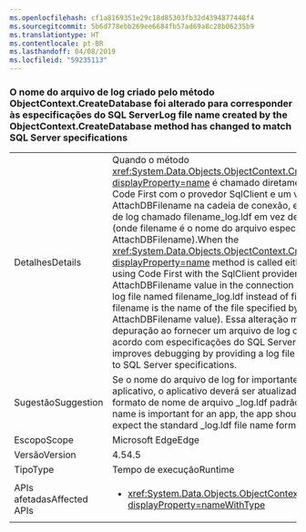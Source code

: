 ```yaml
---
ms.openlocfilehash: cf1a8169351e29c18d85303fb32d4394877448f4
ms.sourcegitcommit: 5b6d778ebb269ee6684fb57ad69a8c28b06235b9
ms.translationtype: HT
ms.contentlocale: pt-BR
ms.lasthandoff: 04/08/2019
ms.locfileid: "59235113"
---
```

### <a name="log-file-name-created-by-the-objectcontextcreatedatabase-method-has-changed-to-match-sql-server-specifications"></a><span data-ttu-id="f193a-101">O nome do arquivo de log criado pelo método ObjectContext.CreateDatabase foi alterado para corresponder às especificações do SQL Server</span><span class="sxs-lookup"><span data-stu-id="f193a-101">Log file name created by the ObjectContext.CreateDatabase method has changed to match SQL Server specifications</span></span>

|   |   |
|---|---|
|<span data-ttu-id="f193a-102">Detalhes</span><span class="sxs-lookup"><span data-stu-id="f193a-102">Details</span></span>|<span data-ttu-id="f193a-103">Quando o método <xref:System.Data.Objects.ObjectContext.CreateDatabase?displayProperty=name> é chamado diretamente ou usando Code First com o provedor SqlClient e um valor AttachDBFilename na cadeia de conexão, ele cria um arquivo de log chamado filename_log.ldf em vez de filename.ldf (onde filename é o nome do arquivo especificado pelo valor AttachDBFilename).</span><span class="sxs-lookup"><span data-stu-id="f193a-103">When the <xref:System.Data.Objects.ObjectContext.CreateDatabase?displayProperty=name> method is called either directly or by using Code First with the SqlClient provider and an AttachDBFilename value in the connection string, it creates a log file named filename_log.ldf instead of filename.ldf (where filename is the name of the file specified by the AttachDBFilename value).</span></span> <span data-ttu-id="f193a-104">Essa alteração melhora a depuração ao fornecer um arquivo de log chamado de acordo com especificações do SQL Server.</span><span class="sxs-lookup"><span data-stu-id="f193a-104">This change improves debugging by providing a log file named according to SQL Server specifications.</span></span>|
|<span data-ttu-id="f193a-105">Sugestão</span><span class="sxs-lookup"><span data-stu-id="f193a-105">Suggestion</span></span>|<span data-ttu-id="f193a-106">Se o nome do arquivo de log for importante para um aplicativo, o aplicativo deverá ser atualizado para esperar o formato de nome de arquivo _log.ldf padrão.</span><span class="sxs-lookup"><span data-stu-id="f193a-106">If the log file name is important for an app, the app should be updated to expect the standard _log.ldf file name format.</span></span>|
|<span data-ttu-id="f193a-107">Escopo</span><span class="sxs-lookup"><span data-stu-id="f193a-107">Scope</span></span>|<span data-ttu-id="f193a-108">Microsoft Edge</span><span class="sxs-lookup"><span data-stu-id="f193a-108">Edge</span></span>|
|<span data-ttu-id="f193a-109">Versão</span><span class="sxs-lookup"><span data-stu-id="f193a-109">Version</span></span>|<span data-ttu-id="f193a-110">4.5</span><span class="sxs-lookup"><span data-stu-id="f193a-110">4.5</span></span>|
|<span data-ttu-id="f193a-111">Tipo</span><span class="sxs-lookup"><span data-stu-id="f193a-111">Type</span></span>|<span data-ttu-id="f193a-112">Tempo de execução</span><span class="sxs-lookup"><span data-stu-id="f193a-112">Runtime</span></span>|
|<span data-ttu-id="f193a-113">APIs afetadas</span><span class="sxs-lookup"><span data-stu-id="f193a-113">Affected APIs</span></span>|<ul><li><xref:System.Data.Objects.ObjectContext.CreateDatabase?displayProperty=nameWithType></li></ul>|
